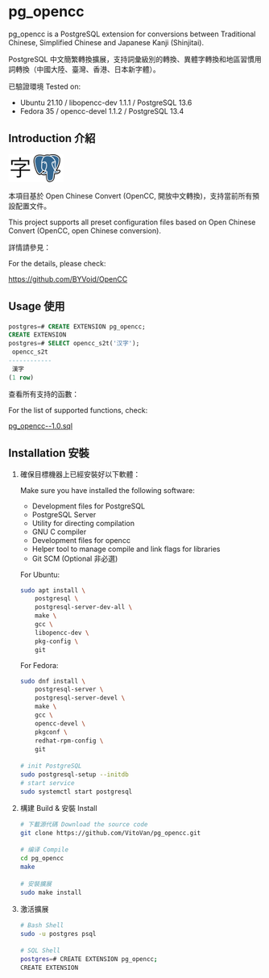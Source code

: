 # pg_opencc

pg_opencc is a PostgreSQL extension for conversions between Traditional Chinese, Simplified Chinese and Japanese Kanji (Shinjitai).

PostgreSQL 中文簡繁轉換擴展，支持詞彙級別的轉換、異體字轉換和地區習慣用詞轉換（中國大陸、臺灣、香港、日本新字體）。

已驗證環境 Tested on:

- Ubuntu 21.10 / libopencc-dev 1.1.1 / PostgreSQL 13.6
- Fedora 35 / opencc-devel 1.1.2 / PostgreSQL 13.4

## Introduction 介紹

![pg_opencc](pg_opencc.png "pg_opencc")

本項目基於 Open Chinese Convert (OpenCC, 開放中文轉換)，支持當前所有預設配置文件。

This project supports all preset configuration files based on Open Chinese Convert (OpenCC, open Chinese conversion).


詳情請參見：

For the details, please check:

https://github.com/BYVoid/OpenCC

## Usage 使用

```sql
postgres=# CREATE EXTENSION pg_opencc;
CREATE EXTENSION
postgres=# SELECT opencc_s2t('汉字');
 opencc_s2t
------------
 漢字
(1 row)
```

查看所有支持的函數：

For the list of supported functions, check:

[pg_opencc--1.0.sql](./pg_opencc--1.0.sql)

## Installation 安裝

1. 確保目標機器上已經安裝好以下軟體：

    Make sure you have installed the following software:

   - Development files for PostgreSQL
   - PostgreSQL Server
   - Utility for directing compilation
   - GNU C compiler
   - Development files for opencc
   - Helper tool to manage compile and link flags for libraries
   - Git SCM (Optional 非必選)

    For Ubuntu:

    ```bash
    sudo apt install \
        postgresql \
        postgresql-server-dev-all \
        make \
        gcc \
        libopencc-dev \
        pkg-config \
        git
    ```

    For Fedora:

    ```bash
    sudo dnf install \
        postgresql-server \
        postgresql-server-devel \
        make \
        gcc \
        opencc-devel \
        pkgconf \
        redhat-rpm-config \
        git

    # init PostgreSQL
    sudo postgresql-setup --initdb
    # start service
    sudo systemctl start postgresql
    ```

2. 構建 Build & 安裝 Install

    ```bash
    # 下載源代碼 Download the source code
    git clone https://github.com/VitoVan/pg_opencc.git

    # 编译 Compile
    cd pg_opencc
    make

    # 安裝擴展
    sudo make install
    ```
    
3. 激活擴展

    ```bash
    # Bash Shell
    sudo -u postgres psql
    
    # SQL Shell
    postgres=# CREATE EXTENSION pg_opencc;
    CREATE EXTENSION
    ```

